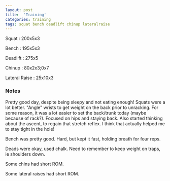 ```yaml
---
layout: post
title:  'Training'
categories: training
tags: squat bench deadlift chinup lateralraise
---
```


Squat       :   200x5x3

Bench       :   195x5x3

Deadlift    :   275x5

Chinup      :   80x2x3;0x7

Lateral Raise   :   25x10x3

### Notes

Pretty good day, despite being sleepy and not eating enough! Squats were a lot better.
"Angle" wrists to get weight on the back prior to unracking. For some reason, it was
a lot easier to set the back/trunk today (maybe because of rack?). Focused on hips and
staying back. Also started thinking about the ascent, to regain that stretch reflex.
I think that actually helped me to stay tight in the hole!

Bench was pretty good. Hard, but kept it fast, holding breath for four reps.

Deads were okay, used chalk. Need to remember to keep weight on traps, ie shoulders down.

Some chins had short ROM.

Some lateral raises had short ROM.

